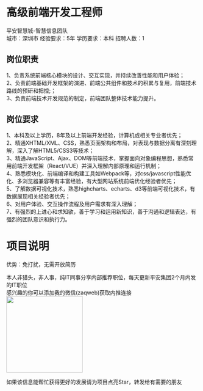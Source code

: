 # 高级前端开发工程师
平安智慧城-智慧信息团队  
城市：深圳市 经验要求：5年 学历要求：本科  招聘人数：1

## 岗位职责
1、负责系统前端核心模块的设计、交互实现，并持续改善性能和用户体验；   
2、负责前端基础开发框架的演进、前端公共组件和技术的积累与复用，前端技术路线的预研和把控;；   
3、负责前端技术开发规范的制定，前端团队整体技术能力提升。

## 岗位要求
1、本科及以上学历，8年及以上前端开发经验，计算机或相关专业者优先；   
2、精通XHTML/XML、CSS，熟悉页面架构和布局，对表现与数据分离有深刻理解，深入了解HTML5/CSS3等技术；   
3、精通JavaScript、Ajax、DOM等前端技术，掌握面向对象编程思想，熟悉常用前端开发框架（React/VUE）并深入理解内部原理和运行机制；   
4、熟悉模块化、前端编译和构建工具如Webpack等，对css/javascript性能优化、多浏览器兼容等有丰富经验，有大型网站系统前端优化经验者优先；   
5、了解数据可视化技术，熟悉highcharts、echarts、d3等前端可视化技术，有数据展现相关经验者优先；   
6、对用户体验、交互操作流程及用户需求有深入理解；   
7、有强烈的上进心和求知欲，善于学习和运用新知识，善于沟通和逻辑表达，有强烈的团队意识和执行力。

# 项目说明

优势：免打扰，无需开放简历

本人非猎头，非人事，纯IT同事分享内部推荐职位，每天更新平安集团2个月内发的IT职位  
感兴趣的你可以添加我的微信(zaqweb)获取内推连接  
<img src="https://github.com/zaqweb/PA-IT-JOBS/blob/master/WechatICode.jpeg"  height="200" width="200">

如果该信息能帮忙获得更好的发展请为项目点亮Star，转发给有需要的朋友




